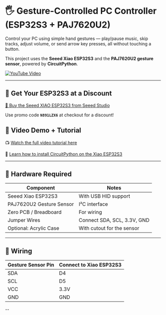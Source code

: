 # 🖐️ Gesture-Controlled PC Controller (ESP32S3 + PAJ7620U2)

Control your PC using simple hand gestures — play/pause music, skip tracks, adjust volume, or send arrow key presses, all without touching a button.

This project uses the **Seeed Xiao ESP32S3** and the **PAJ7620U2 gesture sensor**, powered by **CircuitPython**.

[![YouTube Video](https://img.youtube.com/vi/6lv5Pc7rqZE/0.jpg)](https://www.youtube.com/watch?v=6lv5Pc7rqZE)

---

## 💸 Get Your ESP32S3 at a Discount

[🛒 Buy the Seeed XIAO ESP32S3 from Seeed Studio](https://www.seeedstudio.com/XIAO-ESP32S3-p-5627.html?sensecap_affiliate=P9GHEkF&referring_service=link)

Use promo code **`N891LZX6`** at checkout for a discount!

## 🎥 Video Demo + Tutorial

📺 [Watch the full video tutorial here](https://www.youtube.com/watch?v=6lv5Pc7rqZE)

📘 [Learn how to install CircuitPython on the Xiao ESP32S3](https://www.youtube.com/watch?v=InWYwM2DwpM)

---

## 🔧 Hardware Required

| Component                  | Notes                          |
|---------------------------|---------------------------------|
| Seeed Xiao ESP32S3        | With USB HID support            |
| PAJ7620U2 Gesture Sensor  | I²C interface                   |
| Zero PCB / Breadboard     | For wiring                      |
| Jumper Wires              | Connect SDA, SCL, 3.3V, GND     |
| Optional: Acrylic Case    | With cutout for the sensor      |

---

## 🔌 Wiring

| Gesture Sensor Pin | Connect to Xiao ESP32S3 |
|--------------------|-------------------------|
| SDA                | D4                      |
| SCL                | D5                      |
| VCC                | 3.3V                    |
| GND                | GND                     |

--
